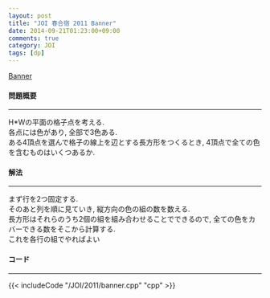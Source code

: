 ```yaml
---
layout: post
title: "JOI 春合宿 2011 Banner"
date: 2014-09-21T01:23:00+09:00
comments: true
category: JOI
tags: [dp]
---
```


[Banner](http://joisc2011.contest.atcoder.jp/tasks/joisc2011_banner)

#### 問題概要

****

H\*Wの平面の格子点を考える.  
各点には色があり, 全部で3色ある.  
ある4頂点を選んで格子の線上を辺とする長方形をつくるとき, 4頂点で全ての色を含むものはいくつあるか.

#### 解法

****

まず行を2つ固定する.  
そのあと列を順に見ていき, 縦方向の色の組の数を数える.  
長方形はそれらのうち2個の組を組み合わせることでできるので, 全ての色をカバーできる数をそこから計算する.  
これを各行の組でやればよい

#### コード

****

{{< includeCode "/JOI/2011/banner.cpp" "cpp" >}}
